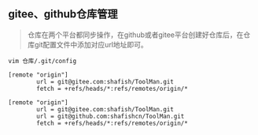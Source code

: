 ## gitee、github仓库管理
> 仓库在两个平台都同步操作，在github或者gitee平台创建好仓库后，在仓库git配置文件中添加对应url地址即可。

`vim 仓库/.git/config`
``` shell
[remote "origin"]
        url = git@gitee.com:shafish/ToolMan.git
        fetch = +refs/heads/*:refs/remotes/origin/*
```
``` shell
[remote "origin"]
        url = git@gitee.com:shafish/ToolMan.git
        url = git@github.com:shafishcn/ToolMan.git
        fetch = +refs/heads/*:refs/remotes/origin/*
``` 